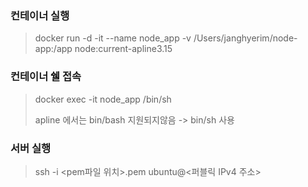 ### 컨테이너 실행
> docker run -d -it --name node_app -v /Users/janghyerim/node-app:/app node:current-apline3.15

### 컨테이너 쉘 접속
> docker exec -it node_app /bin/sh
> 
> apline 에서는 bin/bash 지원되지않음 -> bin/sh 사용

### 서버 실행
> ssh -i <pem파일 위치>.pem ubuntu@<퍼블릭 IPv4 주소>